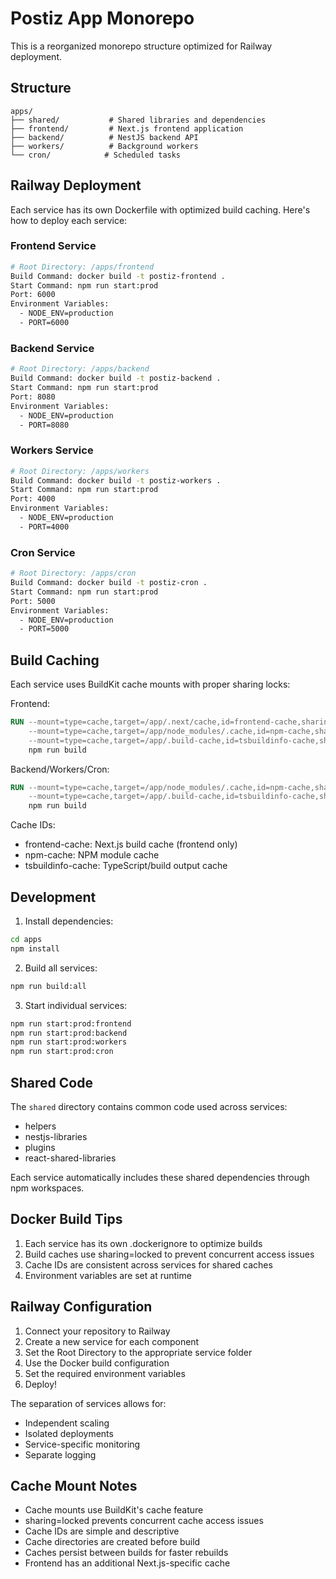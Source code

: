# Postiz App Monorepo

This is a reorganized monorepo structure optimized for Railway deployment.

## Structure

```
apps/
├── shared/           # Shared libraries and dependencies
├── frontend/         # Next.js frontend application
├── backend/          # NestJS backend API
├── workers/          # Background workers
└── cron/            # Scheduled tasks
```

## Railway Deployment

Each service has its own Dockerfile with optimized build caching. Here's how to deploy each service:

### Frontend Service
```bash
# Root Directory: /apps/frontend
Build Command: docker build -t postiz-frontend .
Start Command: npm run start:prod
Port: 6000
Environment Variables:
  - NODE_ENV=production
  - PORT=6000
```

### Backend Service
```bash
# Root Directory: /apps/backend
Build Command: docker build -t postiz-backend .
Start Command: npm run start:prod
Port: 8080
Environment Variables:
  - NODE_ENV=production
  - PORT=8080
```

### Workers Service
```bash
# Root Directory: /apps/workers
Build Command: docker build -t postiz-workers .
Start Command: npm run start:prod
Port: 4000
Environment Variables:
  - NODE_ENV=production
  - PORT=4000
```

### Cron Service
```bash
# Root Directory: /apps/cron
Build Command: docker build -t postiz-cron .
Start Command: npm run start:prod
Port: 5000
Environment Variables:
  - NODE_ENV=production
  - PORT=5000
```

## Build Caching

Each service uses BuildKit cache mounts with proper sharing locks:

Frontend:
```dockerfile
RUN --mount=type=cache,target=/app/.next/cache,id=frontend-cache,sharing=locked \
    --mount=type=cache,target=/app/node_modules/.cache,id=npm-cache,sharing=locked \
    --mount=type=cache,target=/app/.build-cache,id=tsbuildinfo-cache,sharing=locked \
    npm run build
```

Backend/Workers/Cron:
```dockerfile
RUN --mount=type=cache,target=/app/node_modules/.cache,id=npm-cache,sharing=locked \
    --mount=type=cache,target=/app/.build-cache,id=tsbuildinfo-cache,sharing=locked \
    npm run build
```

Cache IDs:
- frontend-cache: Next.js build cache (frontend only)
- npm-cache: NPM module cache
- tsbuildinfo-cache: TypeScript/build output cache

## Development

1. Install dependencies:
```bash
cd apps
npm install
```

2. Build all services:
```bash
npm run build:all
```

3. Start individual services:
```bash
npm run start:prod:frontend
npm run start:prod:backend
npm run start:prod:workers
npm run start:prod:cron
```

## Shared Code

The `shared` directory contains common code used across services:
- helpers
- nestjs-libraries
- plugins
- react-shared-libraries

Each service automatically includes these shared dependencies through npm workspaces.

## Docker Build Tips

1. Each service has its own .dockerignore to optimize builds
2. Build caches use sharing=locked to prevent concurrent access issues
3. Cache IDs are consistent across services for shared caches
4. Environment variables are set at runtime

## Railway Configuration

1. Connect your repository to Railway
2. Create a new service for each component
3. Set the Root Directory to the appropriate service folder
4. Use the Docker build configuration
5. Set the required environment variables
6. Deploy!

The separation of services allows for:
- Independent scaling
- Isolated deployments
- Service-specific monitoring
- Separate logging

## Cache Mount Notes

- Cache mounts use BuildKit's cache feature
- sharing=locked prevents concurrent cache access issues
- Cache IDs are simple and descriptive
- Cache directories are created before build
- Caches persist between builds for faster rebuilds
- Frontend has an additional Next.js-specific cache
